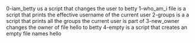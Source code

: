 0-iam_betty us a script that changes the user to betty
1-who_am_i file is a script that prints the effective username of the current user
2-groups is a a script that prints all the groups the current user is part of
3-new_owner changes the owner of file hello to betty
4-empty is a script that creates an empty file names hello
